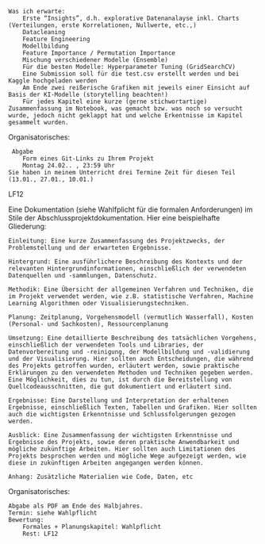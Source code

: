 
    Was ich erwarte:
        Erste “Insights”, d.h. explorative Datenanalayse inkl. Charts (Verteilungen, erste Korrelationen, Nullwerte, etc.,)
        Datacleaning
        Feature Engineering
        Modellbildung
        Feature Importance / Permutation Importance
        Mischung verschiedener Modelle (Ensemble)
        Für die besten Modelle: Hyperparameter Tuning (GridSearchCV)
        Eine Submission soll für die test.csv erstellt werden und bei Kaggle hochgeladen werden
        Am Ende zwei reißerische Grafiken mit jeweils einer Einsicht auf Basis der KI-Modelle (storytelling beachten!)
        Für jedes Kapitel eine kurze (gerne stichwortartige) Zusammenfassung im Notebook, was gemacht bzw. was noch so versucht wurde, jedoch nicht geklappt hat und welche Erkentnisse im Kapitel gesammelt wurden.

Organisatorisches:

     Abgabe
        Form eines Git-Links zu Ihrem Projekt
        Montag 24.02.. , 23:59 Uhr
    Sie haben in meinem Unterricht drei Termine Zeit für diesen Teil (13.01., 27.01., 10.01.)

 
LF12

Eine Dokumentation (siehe Wahlfplicht für die formalen Anforderungen) im Stile der Abschlussprojektdokumentation. Hier eine beispielhafte Gliederung:

 

    Einleitung: Eine kurze Zusammenfassung des Projektzwecks, der Problemstellung und der erwarteten Ergebnisse.

    Hintergrund: Eine ausführlichere Beschreibung des Kontexts und der relevanten Hintergrundinformationen, einschließlich der verwendeten Datenquellen und -sammlungen, Datenschutz.

    Methodik: Eine Übersicht der allgemeinen Verfahren und Techniken, die im Projekt verwendet werden, wie z.B. statistische Verfahren, Machine Learning Algorithmen oder Visualisierungstechniken.

    Planung: Zeitplanung, Vorgehensmodell (vermutlich Wasserfall), Kosten (Personal- und Sachkosten), Ressourcenplanung

    Umsetzung: Eine detaillierte Beschreibung des tatsächlichen Vorgehens, einschließlich der verwendeten Tools und Libraries, der Datenvorbereitung und -reinigung, der Modellbildung und -validierung und der Visualisierung. Hier sollten auch Entscheidungen, die während des Projekts getroffen wurden, erläutert werden, sowie praktische Erklärungen zu den verwendeten Methoden und Techniken gegeben werden. Eine Möglichkeit, dies zu tun, ist durch die Bereitstellung von Quellcodeausschnitten, die gut dokumentiert und erläutert sind.

    Ergebnisse: Eine Darstellung und Interpretation der erhaltenen Ergebnisse, einschließlich Texten, Tabellen und Grafiken. Hier sollten auch die wichtigsten Erkenntnisse und Schlussfolgerungen gezogen werden.

    Ausblick: Eine Zusammenfassung der wichtigsten Erkenntnisse und Ergebnisse des Projekts, sowie deren praktische Anwendbarkeit und mögliche zukünftige Arbeiten. Hier sollten auch Limitationen des Projekts besprochen werden und mögliche Wege aufgezeigt werden, wie diese in zukünftigen Arbeiten angegangen werden können.

    Anhang: Zusätzliche Materialien wie Code, Daten, etc

Organisatorisches:

    Abgabe als PDF am Ende des Halbjahres.
    Termin: siehe Wahlpflicht
    Bewertung:
        Formales + Planungskapitel: Wahlpflicht
        Rest: LF12
